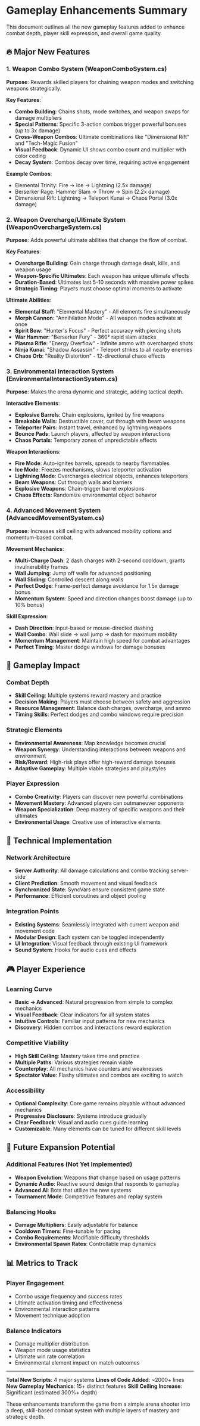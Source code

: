 # Gameplay Enhancements Summary

This document outlines all the new gameplay features added to enhance combat depth, player skill expression, and overall game quality.

## 🔥 Major New Features

### 1. **Weapon Combo System** (WeaponComboSystem.cs)
**Purpose**: Rewards skilled players for chaining weapon modes and switching weapons strategically.

**Key Features**:
- **Combo Building**: Chains shots, mode switches, and weapon swaps for damage multipliers
- **Special Patterns**: Specific 3-action combos trigger powerful bonuses (up to 3x damage)
- **Cross-Weapon Combos**: Ultimate combinations like "Dimensional Rift" and "Tech-Magic Fusion"
- **Visual Feedback**: Dynamic UI shows combo count and multiplier with color coding
- **Decay System**: Combos decay over time, requiring active engagement

**Example Combos**:
- Elemental Trinity: Fire → Ice → Lightning (2.5x damage)
- Berserker Rage: Hammer Slam → Throw → Spin (2.2x damage)
- Dimensional Rift: Lightning → Teleport Kunai → Chaos Portal (3.0x damage)

### 2. **Weapon Overcharge/Ultimate System** (WeaponOverchargeSystem.cs)
**Purpose**: Adds powerful ultimate abilities that change the flow of combat.

**Key Features**:
- **Overcharge Building**: Gain charge through damage dealt, kills, and weapon usage
- **Weapon-Specific Ultimates**: Each weapon has unique ultimate effects
- **Duration-Based**: Ultimates last 5-10 seconds with massive power spikes
- **Strategic Timing**: Players must choose optimal moments to activate

**Ultimate Abilities**:
- **Elemental Staff**: "Elemental Mastery" - All elements fire simultaneously
- **Morph Cannon**: "Annihilation Mode" - All weapon modes activate at once
- **Spirit Bow**: "Hunter's Focus" - Perfect accuracy with piercing shots
- **War Hammer**: "Berserker Fury" - 360° rapid slam attacks
- **Plasma Rifle**: "Energy Overflow" - Infinite ammo with overcharged shots
- **Ninja Kunai**: "Shadow Assassin" - Teleport strikes to all nearby enemies
- **Chaos Orb**: "Reality Distortion" - 12-directional chaos effects

### 3. **Environmental Interaction System** (EnvironmentalInteractionSystem.cs)
**Purpose**: Makes the arena dynamic and strategic, adding tactical depth.

**Interactive Elements**:
- **Explosive Barrels**: Chain explosions, ignited by fire weapons
- **Breakable Walls**: Destructible cover, cut through with beam weapons
- **Teleporter Pairs**: Instant travel, enhanced by lightning weapons
- **Bounce Pads**: Launch players, affected by weapon interactions
- **Chaos Portals**: Temporary zones of unpredictable effects

**Weapon Interactions**:
- **Fire Mode**: Auto-ignites barrels, spreads to nearby flammables
- **Ice Mode**: Freezes mechanisms, slows teleporter activation
- **Lightning Mode**: Overcharges electrical objects, enhances teleporters
- **Beam Weapons**: Cut through walls and barriers
- **Explosive Weapons**: Chain-trigger barrel explosions
- **Chaos Effects**: Randomize environmental object behavior

### 4. **Advanced Movement System** (AdvancedMovementSystem.cs)
**Purpose**: Increases skill ceiling with advanced mobility options and momentum-based combat.

**Movement Mechanics**:
- **Multi-Charge Dash**: 2 dash charges with 2-second cooldown, grants invulnerability frames
- **Wall Jumping**: Jump off walls for advanced positioning
- **Wall Sliding**: Controlled descent along walls
- **Perfect Dodge**: Frame-perfect damage avoidance for 1.5x damage bonus
- **Momentum System**: Speed and direction changes boost damage (up to 10% bonus)

**Skill Expression**:
- **Dash Direction**: Input-based or mouse-directed dashing
- **Wall Combo**: Wall slide → wall jump → dash for maximum mobility
- **Momentum Management**: Maintain high speed for combat advantages
- **Perfect Timing**: Master dodge windows for damage bonuses

## 🎯 Gameplay Impact

### **Combat Depth**
- **Skill Ceiling**: Multiple systems reward mastery and practice
- **Decision Making**: Players must choose between safety and aggression
- **Resource Management**: Balance dash charges, overcharge, and ammo
- **Timing Skills**: Perfect dodges and combo windows require precision

### **Strategic Elements**
- **Environmental Awareness**: Map knowledge becomes crucial
- **Weapon Synergy**: Understanding interactions between weapons and environment
- **Risk/Reward**: High-risk plays offer high-reward damage bonuses
- **Adaptive Gameplay**: Multiple viable strategies and playstyles

### **Player Expression**
- **Combo Creativity**: Players can discover new powerful combinations
- **Movement Mastery**: Advanced players can outmaneuver opponents
- **Weapon Specialization**: Deep mastery of specific weapons and their ultimates
- **Environmental Usage**: Creative use of interactive elements

## 🔧 Technical Implementation

### **Network Architecture**
- **Server Authority**: All damage calculations and combo tracking server-side
- **Client Prediction**: Smooth movement and visual feedback
- **Synchronized State**: SyncVars ensure consistent game state
- **Performance**: Efficient coroutines and object pooling

### **Integration Points**
- **Existing Systems**: Seamlessly integrated with current weapon and movement code
- **Modular Design**: Each system can be toggled independently
- **UI Integration**: Visual feedback through existing UI framework
- **Sound System**: Hooks for audio cues and effects

## 🎮 Player Experience

### **Learning Curve**
- **Basic → Advanced**: Natural progression from simple to complex mechanics
- **Visual Feedback**: Clear indicators for all system states
- **Intuitive Controls**: Familiar input patterns for new mechanics
- **Discovery**: Hidden combos and interactions reward exploration

### **Competitive Viability**
- **High Skill Ceiling**: Mastery takes time and practice
- **Multiple Paths**: Various strategies remain viable
- **Counterplay**: All mechanics have counters and weaknesses
- **Spectator Value**: Flashy ultimates and combos are exciting to watch

### **Accessibility**
- **Optional Complexity**: Core game remains playable without advanced mechanics
- **Progressive Disclosure**: Systems introduce gradually
- **Clear Feedback**: Visual and audio cues guide learning
- **Customizable**: Many elements can be tuned for different skill levels

## 🚀 Future Expansion Potential

### **Additional Features** (Not Yet Implemented)
- **Weapon Evolution**: Weapons that change based on usage patterns
- **Dynamic Audio**: Reactive sound design that responds to gameplay
- **Advanced AI**: Bots that utilize the new systems
- **Tournament Mode**: Competitive features and replay system

### **Balancing Hooks**
- **Damage Multipliers**: Easily adjustable for balance
- **Cooldown Timers**: Fine-tunable for pacing
- **Combo Requirements**: Modifiable difficulty thresholds
- **Environmental Spawn Rates**: Controllable map dynamics

## 📊 Metrics to Track

### **Player Engagement**
- Combo usage frequency and success rates
- Ultimate activation timing and effectiveness
- Environmental interaction patterns
- Movement technique adoption

### **Balance Indicators**
- Damage multiplier distribution
- Weapon mode usage statistics
- Ultimate win rate correlation
- Environmental element impact on match outcomes

---

**Total New Scripts**: 4 major systems
**Lines of Code Added**: ~2000+ lines
**New Gameplay Mechanics**: 15+ distinct features
**Skill Ceiling Increase**: Significant (estimated 300%+ depth)

These enhancements transform the game from a simple arena shooter into a deep, skill-based combat system with multiple layers of mastery and strategic depth.
